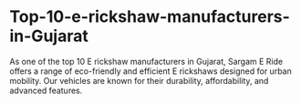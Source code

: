 # Top-10-e-rickshaw-manufacturers-in-Gujarat
As one of the top 10 E rickshaw manufacturers in Gujarat, Sargam E Ride offers a range of eco-friendly and efficient E rickshaws designed for urban mobility. Our vehicles are known for their durability, affordability, and advanced features.
